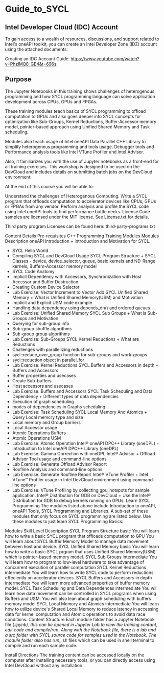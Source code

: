 # Guide_to_SYCL
## Intel Developer Cloud (IDC) Account
To gain access to a wealth of resources, discussions, and support related to Intel's oneAPI toolkit, you can create an Intel Developer Zone (IDZ) account using the attached documents:

Creating an IDC Account Guide: https://www.youtube.com/watch?v=PhzlMQ8-GE4&t=696s
## Purpose
The Jupyter Notebooks in this training shows challenges of heterogenous programming and how SYCL programming language can solve application development across CPUs, GPUs and FPGAs.

These training modules teach basics of SYCL programming to offload computation to GPUs and also goes deeper into SYCL concepts for optimization like Sub-Groups, Kernel Reductions, Buffer-Accessor memory model, pointer-based approach using Unified Shared Memory and Task scheduling.

Modules also teach usage of Intel oneAPI Data Parallel C++ Library to simplify heterogenous programming and tools usage. Debugger tools and Performance analysis tools like Intel VTune Profiler and Intel Advisor.

Also, it familiarizes you with the use of Jupyter notebooks as a front-end for all training exercises. This workshop is designed to be used on the DevCloud and includes details on submitting batch jobs on the DevCloud environment.

At the end of this course you will be able to:

Understand the challenges of Heterogenous Computing.
Write a SYCL program that offloads computation to accelerator devices like CPUs, GPUs or FPGAs from any vendor.
Perform analysis and profile the SYCL code using Intel oneAPI tools to find performance bottle necks.
License
Code samples are licensed under the MIT license. See License.txt for details.

Third party program Licenses can be found here: third-party-programs.txt

Content Details
Pre-requisites
C++ Programming
Training Modules
Modules	Description
oneAPI Introduction	+ Introduction and Motivation for SYCL.
+ SYCL Hello World
+ Compiling SYCL and DevCloud Usage
SYCL Program Structure	+ SYCL Classes - device, device_selector, queue, basic kernels and ND-Range kernels, Buffers-Accessor memory model
+ SYCL Code Anatomy
+ Implicit Dependency with Accessors, Synchronization with Host Accessor and Buffer Destruction
+ Creating Custom Device Selector
+ Lab Exercise: Vector Increment to Vector Add
SYCL Unified Shared Memory	+ What is Unified Shared Memory(USM) and Motivation
+ Implicit and Explicit USM code example
+ Handling data dependency using depends_on() and ordered queues
+ Lab Exercise: Unified Shared Memory
SYCL Sub Groups	+ What is Sub-Groups and Motivation
+ Querying for sub-group info
+ Sub-group shuffle algorithms
+ Sub-group group algorithms
+ Lab Exercise: Sub-Groups
SYCL Kernel Reductions	+ What are Reductions
+ Challenges with parallelizing reductions
+ sycl::reduce_over_group function for sub-groups and work-groups
+ sycl::reduction object in parallel_for
+ Lab Exercise: Kernel Reductions
SYCL Buffers and Accessors in depth	+ Buffers and Accessors
+ Buffer properties and usecases
+ Create Sub-buffers
+ Host accessors and usecases
+ Lab Exercise: Buffers and Accessors
SYCL Task Scheduling and Data Dependency	+ Different types of data dependencies
+ Execution of graph scheduling
+ modes of dependencies in Graphs scheduling
+ Lab Exercise: Task Scheduling
SYCL Local Memory And Atomics	+ Query Local memory type and size
+ Local memory and Group barriers
+ Local Accessor usage
+ Atomic Operations Buffers
+ Atomic Operations USM
+ Lab Exercise: Atomic Operation
Intel® oneAPI DPC++ Library (oneDPL)	+ Introduction to Intel oneAPI DPC++ Library (oneDPL)
+ Lab Exercise: Gamma Correction with oneDPL
Intel® Advisor	+ Offload Advisor Tool usage and command-line options
+ Lab Exercise: Generate Offload Advisor Report
+ Roofline Analysis and command-line options
+ Lab Exercise: Generate Roofline Report
Intel® VTune Profiler	+ Intel VTune™ Profiler usage in Intel DevCloud environment using command-line options
+ Lab Exercise: VTune Profiling by collecting gpu_hotspots for sample application.
Intel® Distribution for GDB on DevCloud	+ Use the Intel® Distribution for GDB to debug kernels running on GPUs.
Learn SYCL Programming
The modules listed above include Introduction to oneAPI, oneAPI Tools, SYCL Programming and Libraries. A sub-set of these modules that only focus on SYCL programming are listed below. Use these modules to just learn SYCL Programming Basics:

Modules	Skill Level	Description
SYCL Program Structure	basic	You will learn how to write a basic SYCL program that offloads computation to GPU
You will learn about SYCL Buffer Memory Model to manage data movement between host and device.
SYCL Unified Shared Memory	basic	You will learn how to write a basic SYCL prgram that uses Unified Shared Memory(USM) which is pointer-based memory model.
SYCL Sub Groups	intermediate	You will learn how to program to low-level hardware to take advantage of concurrent execution of parallel computation
SYCL Kernel Reductions	intermediate	You will learn how to write SYCL code to perform reductions effeciently on accelerator devices.
SYCL Buffers and Accessors in depth	intermediate	You will learn more advanced properties of buffer memory model.
SYCL Task Scheduling and Data Dependences	intermediate	You will learn how data movement can be controlled in SYCL programs when using Buffers and USM.
You will also lean about graph scheduling with buffers memory model
SYCL Local Memory and Atomics	intermediate	You will learn how to utilize device's Shared Local Memory to reduce latency in accessing data for kernel computation and Atomic operations to avoid data race conditions.
Content Structure
Each module folder has a Jupyter Notebook file (*.ipynb), this can be opened in Jupyter Lab to view the training contant, edit code and compile/run. Along with the Notebook file, there is a lab and a src folder with SYCL source code for samples used in the Notebook. The module folder also has run_*.sh files which can be used in shell terminal to compile and run each sample code.

Install Directions
The training content can be accessed locally on the computer after installing necessary tools, or you can directly access using Intel DevCloud without any installation.


